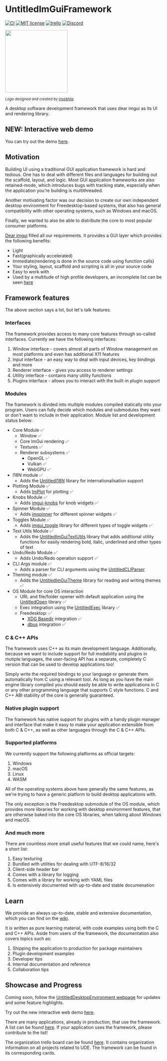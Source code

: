 # UntitledImGuiFramework
[![CI](https://github.com/MadLadSquad/UntitledImGuiFramework/actions/workflows/ci.yaml/badge.svg?branch=master)](https://github.com/MadLadSquad/UntitledImGuiFramework/actions/workflows/ci.yaml)
[![MIT license](https://img.shields.io/badge/License-MIT-blue.svg)](https://lbesson.mit-license.org/)
[![trello](https://img.shields.io/badge/Trello-UDE-blue])](https://trello.com/b/HmfuRY2K/untitleddesktop)
[![Discord](https://img.shields.io/discord/717037253292982315.svg?label=&logo=discord&logoColor=ffffff&color=7389D8&labelColor=6A7EC2)](https://discord.gg/4wgH8ZE)

<img width="200px" height="200px" src="https://github.com/user-attachments/assets/ad33fc85-4f31-4f73-bf50-e0704a88d53e"/>

*<sub>Logo designed and created by <a href="https://www.instagram.com/_.insekhta._/">insekhta</a>.</sub>*

A desktop software development framework that uses dear imgui as its UI and rendering library.

## NEW: Interactive web demo
You can try out the demo [here](https://uimgui.madladsquad.com).

## Motivation
Building UI using a traditional GUI application framework is hard and tedious. One has to deal with different files and languages for building
out the scaffold, layout, and logic. Most GUI application frameworks are also retained-mode, which introduces bugs with tracking state, especially
when the application you're building is multithreaded.

Another motivating factor was our decision to create our own independent desktop environment for Freedesktop-based systems, that also has general compatibility
with other operating systems, such as Windows and macOS.

Finally, we wanted to also be able to distribute the core to most popular consumer platforms.

[Dear imgui](https://github.com/ocornut/imgui) filled all our requirements. It provides a GUI layer which provides the following benefits:

- Light
- Fast(graphically accelerated)
- Immediate(rendering is done in the source code using function calls)
- Your styling, layout, scaffold and scripting is all in your source code
- Easy to work with
- Used by a multitude of high profile developers, an incomplete list can be seen [here](https://github.com/ocornut/imgui/wiki/Software-using-dear-imgui)

## Framework features
The above section says a lot, but let's talk features.

### Interfaces
The framework provides access to many core features through so-called interfaces. Currently we have the following interfaces:

1. Window interface - covers almost all parts of Window management on most platforms and even has additional X11 features
1. Input interface - an easy way to deal with input devices, key bindings and more
1. Renderer interface - gives you access to renderer settings
1. Utility interface - contains many utility functions
1. Plugins interface - allows you to interact with the built-in plugin support

### Modules
The framework is divided into multiple modules compiled statically into your program. Users can fully decide which modules 
and submodules they want or don't want to include in their application. Module list and development status below:

- Core Module ✅
  - Window ✅
  - Core ImGui rendering ✅
  - Textures ✅
  - Renderer subsystems ✅
    - OpenGL ✅
    - Vulkan ✅
    - WebGPU ✅
- I18N module ✅
  - Adds the [UntitledI18N](https://github.com/MadLadSquad/UntitledI18N) library for internationalisation support
- Plotting Module ✅
  - Adds [ImPlot](https://github.com/epezent/implot) for plotting ✅
- Knobs Module ✅
  - Adds [imgui-knobs](https://github.com/altschuler/imgui-knobs) for knob widgets ✅
- Spinner Module ✅
  - Adds [imspinner](https://github.com/dalerank/imspinner) for different spinner widgets ✅
- Toggles Module ✅
  - Adds [imgui_toggle](https://github.com/cmdwtf/imgui_toggle) library for different types of toggle widgets ✅
- Text Utils Module ✅
  - Adds the [UntitledImGuiTextUtils](https://github.com/MadLadSquad/UntitledImGuiTextUtils) library that adds additional utility 
functions for easily rendering bold, italic, underlined and other types of text
- Undo/Redo Module ✅
  - Adds Undo/Redo operation support ✅
- CLI Args module ✅
  - Adds a parser for CLI arguments using the [UntitledCLIParser](https://github.com/MadLadSquad/UntitledCLIParser)
- Theming module ✅
  - Adds the [UntitledImGuiTheme](https://github.com/MadLadSquad/UntitledImGuiTheme) library for reading and writing themes ✅
- OS Module for core OS interaction
  - URL and file/folder opener with default application using the [UntitledOpen](https://github.com/MadLadSquad/UntitledOpen) library ✅
  - Exec integration using the [UntitledExec](https://github.com/MadLadSquad/UntitledExec) library ✅
  - Freedesktop: ✅
    - [XDG Basedir](https://specifications.freedesktop.org/basedir-spec/basedir-spec-latest.html) integration ✅
    - [dbus](https://www.freedesktop.org/wiki/Software/dbus/) integration ✅

### C & C++ APIs
The framework uses C++ as its main development language. Additionally, because we want to include support for full modability and 
plugins in mutiple languages, the user-facing API has a separate, completely C version that can be used to develop 
applications too!

Simply write the required bindings to your language or generate them automatically from C using a relevant tool. As long as 
you have the main engine library compiled you should easily be able to write applications in C or any other programming 
language that supports C style functions. C and C++ ABI stability of the core is generally guaranteed.

### Native plugin support
The framework has native support for plugins with a handy plugin manager and interface that make it easy to make your application
extensible from both C & C++, as well as other languages through the C & C++ APIs.

### Supported platforms
We currently support the following platforms as official targets:

1. Windows
1. macOS
1. Linux
1. WASM

All of the operating systems above have generally the same features, as we're trying to have a generic platform to build desktop applications with. 

The only exception is the Freedesktop submodule of the OS module, which provides more libraries for working with desktop environment features, that are 
otherwise baked into the core OS libraries, when talking about Windows and macOS.

### And much more
There are countless more small useful features that we could name, here's a short list:

1. Easy texturing
1. Bundled with utilities for dealing with UTF-8/16/32
1. Client-side header bar
1. Comes with a library for logging
1. Comes with a library for working with YAML files
1. Is extensively documented with up-to-date and stable documenation

## Learn
We provide an always up-to-date, stable and extensive documentation, which you can find on the [wiki](https://github.com/MadLadSquad/UntitledImGuiFramework/wiki).

It is written as pure learning material, with code examples using both the C and C++ APIs. Aside from users of the framework,
the documentation also covers topics such as:

1. Shipping the application to production for package maintainers
1. Plugin development examples
1. Developer tips
1. Internal documentation and reference
1. Collaboration tips

## Showcase and Progress
Coming soon, follow the [UntitledDesktopEnvironment webpage](https://madladsquad.com/desktop) for updates 
and some feature highlights.

Try out the new interactive web demo [here](https://uimgui.madladsquad.com/).

There are many applications, already in production, that use the framework. A list can be found 
[here](https://github.com/MadLadSquad/UntitledImGuiFramework/wiki/Applications-using-the-framework). If your application 
uses the framework, please contribute to the list!

The organization trello board can be found [here](https://trello.com/b/HmfuRY2K/untitleddesktop). It
contains organization information on all projects related to UDE. The framework can be found in its corresponding cards.
